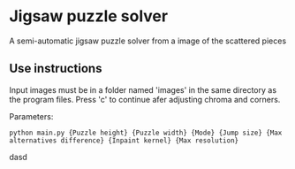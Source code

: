 # Jigsaw puzzle solver
A semi-automatic jigsaw puzzle solver from a image of the scattered pieces
## Use instructions
  Input images must be in a folder named 'images' in the same directory as the program files.
  Press 'c' to continue afer adjusting chroma and corners.
  
  Parameters:
  
    python main.py {Puzzle height} {Puzzle width} {Mode} {Jump size} {Max alternatives difference} {Inpaint kernel} {Max resolution}
    
dasd
